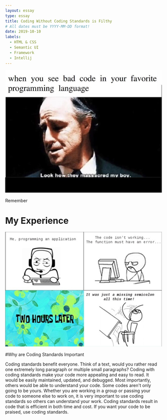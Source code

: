 ```yaml
---
layout: essay
type: essay
title: Coding Without Coding Standards is Filthy
# All dates must be YYYY-MM-DD format!
date: 2019-10-10
labels:
  - HTML & CSS
  - Semantic UI
  - Framework
  - Intellij
---
```

<img class="ui medium left floated image" src="../images/badCodeMeme.JPG">

Remember 

# My Experience
<img class="ui medium right floated image" src="../images/CurlyBraceMeme.png">



#Why are Coding Standards Important

 Coding standards benefit everyone. Think of a text, would you rather read one extremely long paragraph or multiple small paragraphs? Coding with coding standards make your code more appealing and easy to read. It would be easily maintained, updated, and debugged. Most importantly, others would be able to understand your code. Some codes aren't only going to be yours. Whether you are working in a group or passing your code to someone else to work on, it is very important to use coding standards so others can understand your work. Coding standards result in code that is efficient in both time and cost. If you want your code to be praised, use coding standards.
